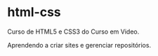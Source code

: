 # html-css
 Curso de HTML5 e CSS3 do Curso em Video.

Aprendendo a criar sites e gerenciar repositórios.

<a href="file:///C:/Users/notth/OneDrive/Documentos/estudos/html-css/desafios/d010/android.html">